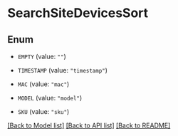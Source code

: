 # SearchSiteDevicesSort

## Enum


* `EMPTY` (value: `""`)

* `TIMESTAMP` (value: `"timestamp"`)

* `MAC` (value: `"mac"`)

* `MODEL` (value: `"model"`)

* `SKU` (value: `"sku"`)


[[Back to Model list]](../README.md#documentation-for-models) [[Back to API list]](../README.md#documentation-for-api-endpoints) [[Back to README]](../README.md)


